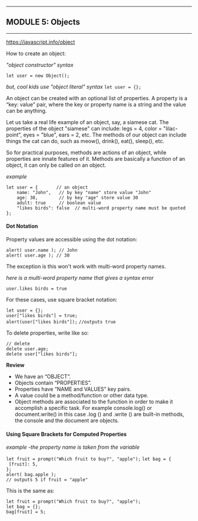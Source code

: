 
###

***

## MODULE 5: Objects

***

<https://javascript.info/object>

How to create an object:

*"object constructor" syntax*

`let user = new Object();`<br/>

*but, cool kids use "object literal" syntax*
`let user = {}; `<br/>

An object can be created with an optional list of properties. A property is a “key: value” pair, where the key or property name is a string and the value can be anything.

Let us take a real life example of an object, say, a siamese cat. The properties of the object "siamese" can include: legs = 4, color = "lilac-point", eyes = "blue", ears = 2, etc. The methods of our object can include things the cat can do, such as meow(), drink(), eat(), sleep(), etc. 

So for practical purposes, methods are actions of an object, while properties are innate features of it. Methods are basically a function of an object, it can only be called on an object.

*example*

`let user = {       // an object`<br/>
`    name: "John",   // by key "name" store value "John"`<br/>
`    age: 30,        // by key "age" store value 30`<br/>
`    adult: true     // boolean value`<br/>
`    "likes birds": false  // multi-word property name must be quoted`<br/>
`};`

#### Dot Notation
Property values are accessible using the dot notation:

`alert( user.name ); // John`<br/>
`alert( user.age ); // 30`


The exception is this won't work with multi-word property names.

*here is a multi-word property name that gives a syntax error*

`user.likes birds = true`

For these cases, use square bracket notation:

`let user = {};`<br/>
`user["likes birds"] = true;`<br/>
`alert(user["likes birds"]);`
`//outputs true`


To delete properties, write like so:

`// delete`<br/>
`delete user.age;`<br/>
`delete user["likes birds"];`


**Review**

* We have an “OBJECT”.
* Objects contain “PROPERTIES”.  
* Properties have “NAME and VALUES” key pairs. 
* A value could be a method/function or other data type.
* Object methods are associated to the function in order to make it accomplish a specific task. For example console.log() or document.write() in this case .log () and .write () are built-in methods, the console and the document are objects.

#### Using Square Brackets for Computed Properties

*example -the property name is taken from the variable*

`let fruit = prompt("Which fruit to buy?", "apple");`
`let bag = {`<br/>
`  [fruit]: 5, `<br/>
`};`<br/>
`alert( bag.apple ); `<br/>
`// outputs 5 if fruit = "apple"`

This is the same as:

`let fruit = prompt("Which fruit to buy?", "apple");`<br/>
`let bag = {};`<br/>
`bag[fruit] = 5;`<br/>
